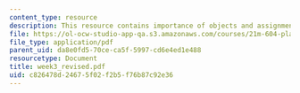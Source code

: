 ```yaml
---
content_type: resource
description: This resource contains importance of objects and assignments.
file: https://ol-ocw-studio-app-qa.s3.amazonaws.com/courses/21m-604-playwriting-i-spring-2005/c826478d24675f02f2b5f76b87c92e36_week3_revised.pdf
file_type: application/pdf
parent_uid: da8e0fd5-70ce-ca5f-5997-cd6e4ed1e488
resourcetype: Document
title: week3_revised.pdf
uid: c826478d-2467-5f02-f2b5-f76b87c92e36
---
```

